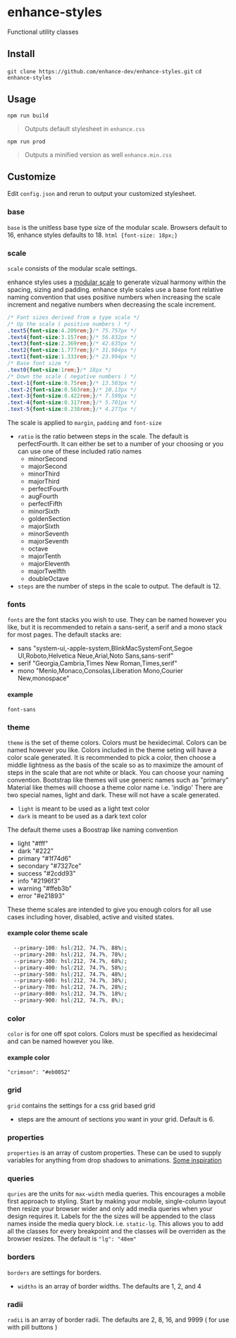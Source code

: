 # enhance-styles
Functional utility classes

## Install
`git clone https://github.com/enhance-dev/enhance-styles.git`
`cd enhance-styles`

## Usage

`npm run build`

> Outputs default stylesheet in `enhance.css`

`npm run prod`

> Outputs a minified version as well `enhance.min.css`

## Customize

Edit `config.json` and rerun to output your customized stylesheet.

### base
`base` is the unitless base type size of the modular scale. Browsers default to 16, enhance styles defaults to 18.
`html {font-size: 18px;}`

### scale
`scale` consists of the modular scale settings.

enhance styles uses a [modular scale](https://www.modularscale.com/) to generate vizual harmony within the spacing, sizing and padding.
enhance style scales use a base font relative naming convention that uses positive numbers when increasing the scale increment and negative numbers when decreasing the scale increment.

 ```css
 /* Font sizes derived from a type scale */
 /* Up the scale ( positive numbers ) */
.text5{font-size:4.209rem;}/* 75.757px */ 
.text4{font-size:3.157rem;}/* 56.832px */ 
.text3{font-size:2.369rem;}/* 42.635px */ 
.text2{font-size:1.777rem;}/* 31.984px */ 
.text1{font-size:1.333rem;}/* 23.994px */ 
/* Base font size */
.text0{font-size:1rem;}/* 18px */ 
 /* Down the scale ( negative numbers ) */
.text-1{font-size:0.75rem;}/* 13.503px */ 
.text-2{font-size:0.563rem;}/* 10.13px */ 
.text-3{font-size:0.422rem;}/* 7.599px */ 
.text-4{font-size:0.317rem;}/* 5.701px */ 
.text-5{font-size:0.238rem;}/* 4.277px */
```
The scale is applied to `margin`, `padding` and `font-size`

- `ratio` is the ratio between steps in the scale. The default is perfectFourth. It can either be set to a number of your choosing or you can use one of these included ratio names
  - minorSecond
  - majorSecond
  - minorThird
  - majorThird
  - perfectFourth
  - augFourth
  - perfectFifth
  - minorSixth
  - goldenSection
  - majorSixth
  - minorSeventh
  - majorSeventh
  - octave
  - majorTenth
  - majorEleventh
  - majorTwelfth
  - doubleOctave
- `steps` are the number of steps in the scale to output. The default is 12.
 
### fonts
`fonts` are the font stacks you wish to use. They can be named however you like, but it is recommended to retain a sans-serif, a serif and a mono stack for most pages. 
The default stacks are:
- sans "system-ui,-apple-system,BlinkMacSystemFont,Segoe UI,Roboto,Helvetica Neue,Arial,Noto Sans,sans-serif"
- serif "Georgia,Cambria,Times New Roman,Times,serif"
- mono "Menlo,Monaco,Consolas,Liberation Mono,Courier New,monospace"

#### example
`font-sans`

### theme
`theme` is the set of theme colors. 
Colors must be hexidecimal. 
Colors can be named however you like. 
Colors included in the theme seting will have a color scale generated. 
It is recommended to pick a color, then choose a middle lightness as the basis of the scale so as to maximize the amount of steps in the scale that are not white or black.
You can choose your naming convention. 
Bootstrap like themes will use generic names such as "primary" 
Material like themes will choose a theme color name i.e. 'indigo'
There are two special names, light and dark. These will not have a scale generated.
- `light` is meant to be used as a light text color
- `dark` is meant to be used as a dark text color

The default theme uses a Boostrap like naming convention
- light "#fff"
- dark "#222"
- primary "#1f74d6"
- secondary "#7327ce"
- success "#2cdd93"
- info "#2196f3"
- warning "#ffeb3b"
- error "#e21893"

These theme scales are intended to give you enough colors for all use cases including hover, disabled, active and visited states.

#### example color theme scale
```css
  --primary-100: hsl(212, 74.7%, 88%);
  --primary-200: hsl(212, 74.7%, 78%);
  --primary-300: hsl(212, 74.7%, 68%);
  --primary-400: hsl(212, 74.7%, 58%);
  --primary-500: hsl(212, 74.7%, 48%);
  --primary-600: hsl(212, 74.7%, 38%);
  --primary-700: hsl(212, 74.7%, 28%);
  --primary-800: hsl(212, 74.7%, 18%);
  --primary-900: hsl(212, 74.7%, 8%);
```

### color
`color` is for one off spot colors. Colors must be specified as hexidecimal and can be named however you like.    
#### example color
 `"crimson": "#eb0052"`

### grid
`grid` contains the settings for a css grid based grid
- steps are the amount of sections you want in your grid. Default is 6.

### properties
`properties` is an array of custom properties. These can be used to supply variables for anything from drop shadows to animations. [Some inspiration](https://open-props.style/) 

### queries
`quries` are the units for `max-width` media queries. This encourages a mobile first approach to styling. Start by making your mobile, single-column layout then resize your browser wider and only add media queries when your design requires it. Labels for the the sizes will be appended to the class names inside the media query block. i.e. `static-lg`. This allows you to add all the classes for every breakpoint and the classes will be overriden as the browser resizes. The default is `"lg": "48em"`

### borders
`borders` are settings for borders.
- `widths` is an array of border widths. The defaults are 1, 2, and 4

### radii
`radii` is an array of border radii. The defaults are 2, 8, 16, and 9999 ( for use with pill buttons )

